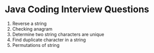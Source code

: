 # Java Coding Interview Questions

1. Reverse a string
2. Checking anagram
3. Determine two string characters are unique
4. Find duplicate character in a string
5. Permutations of string
